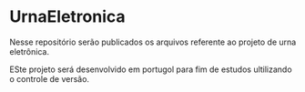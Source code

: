 # UrnaEletronica
Nesse repositório serão publicados os arquivos referente ao projeto de urna eletrônica.

ESte projeto será desenvolvido em portugol para fim de estudos ultilizando o controle de versão. 
